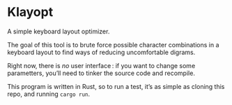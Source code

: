 # Klayopt

A simple keyboard layout optimizer.

The goal of this tool is to brute force possible character combinations in a
keyboard layout to find ways of reducing uncomfortable digrams.

Right now, there is *no* user interface : if you want to change some
parametters, you’ll need to tinker the source code and recompile.

This program is written in Rust, so to run a test, it’s as simple as cloning
this repo, and running `cargo run`.

